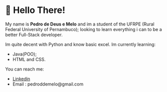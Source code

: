 <h1>👋 Hello There!</h1>

My name is <b>Pedro de Deus e Melo</b> and im a student of the UFRPE (Rural Federal University of Pernambuco); looking to learn everything i can to be a better Full-Stack developer.

Im quite decent with Python and know basic excel. Im currently learning:
<ul>
  <li>Java(POO);</li>
  <li>HTML and CSS.</li>
</ul>
You can reach me:
<ul>
  <li>
    <a href="https://www.linkedin.com/in/pedro-melo-22b4a1235/">Linkedin</a>
  </li>
  <li>Email : pedroddemelo@gmail.com</li>
</ul>
